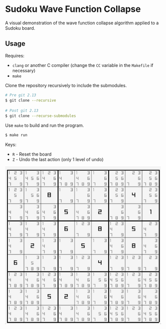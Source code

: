 # Sudoku Wave Function Collapse

A visual demonstration of the wave function collapse algorithm applied to a Sudoku board.

## Usage

Requires:
- `clang` or another C compiler (change the `CC` variable in the `Makefile` if necessary)
- `make`

Clone the repository recursively to include the submodules.

```bash
# Pre git 2.13
$ git clone --recursive

# Post git 2.13
$ git clone --recurse-submodules
```

Use `make` to build and run the program.

```bash
$ make run
```

Keys:
- `R` - Reset the board
- `Z` - Undo the last action (only 1 level of undo)

![Example](./images/example.png)
